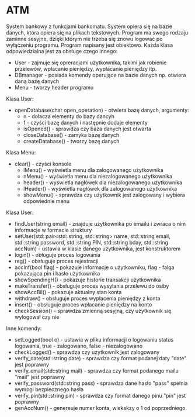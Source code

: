 # ATM
System bankowy z funkcjami bankomatu. System opiera się na bazie danych, która opiera się na plikach tekstowych. Program ma swego rodzaju zaminne sesyjne, dzięki którym nie trzeba się znowu logować po wyłączeniu programu.
Program napisany jest obiektowo. Każda klasa odpowiedzialna jest za obsługe czego innego:
  - User - zajmuje się opreracjami użytkownika, takimi jak robienie przelewów, wpłacanie pieniędzy, wypłacanie pieniędzy itp.
  - DBmanager - posiada komendy operujące na bazie danych np. otwiera daną bazę danych
  - Menu - tworzy header programu

Klasa User:
  - openDatabase(char open_operation) - otwiera bazę danych, argumenty:
     - n - dołacza elementy do bazy dancyh
     - f - czyści bazę danych i następnie dodaje elementy
	- isOpened() - sprawdza czy baza danych jest otwarta
	- closeDatabase() - zamyka bazę danych 
	- createDatabase() - tworzy bazę danych

Klasa Menu:
  - clear() - czyści konsole
	- lMenu() - wyświetla menu dla zalogowanego użytkownika
	- nMenu() - wyświetla menu dla niezalogowanego użytkownika
	- header() - wyświetla nagłówek dla niezalogowanego użytkownika
	- lHeader() -  wyświetla nagłówek dla zalogowanego użytkownika
	- showMenu() - sprawdza czy użytkownik jest zalogowany i wybiera odpowiednie menu

Klasa User:
  - findUser(string email) - znajduje użytkownika po emailu i zwraca o nim informacje w formacie struktury
  - setUser(std::pair<std::string, std::string> name, std::string email, std::string password, std::string PIN, std::string bday, std::string accNum) - ustawia w klasie danego użytkownika, jest konstruktorem
  - login() - obługuje proces logowania
  - reg() - obsługuje proces rejestracji
  - accInf(bool flag) - pokazuje informacje o użytkowniku, flag - falga pokazująca pin i hasło użytkownika
  - showSpendingH() - pokazuje historie transakcji użytkownika
  - makeTransfer() - obsługuje proces wysyłania przelewu do osiby
  - showAccBil() - pokazuje aktualny stan konta
  - withdraw() - obsługuje proces wypłacenia pieniędzy z konta
  - insert() - obsługuje proces wpłacanie pieniędzy na konto
  - checkSession() - sprawdza zmienną sesyjną, czy użytkownik się wylogował czy nie
 
 Inne komendy:
  - setLogged(bool o) - ustawia w pliku informacji o logowaniu status logowania, true - zalogowano, false - niezalogowano
  - checkLogged() - sprawdza czy użytkownik jest zalogowany
  - verify_date(std::string date) - sprawdza czy format podanej daty "date" jest poprawny
  - verify_email(std::string mail) - sprawdza czy format podanego mailu "mail" jest poprawny
  - verify_password(std::string pass) - sprawdza dane hasło "pass" spełnia wymogi bezpiecznego hasła
  - verify_pin(std::string pin) - sprawdza czy format danego pinu "pin" jest poprawny 
  - genAccNum() - genereuje numer konta, wiekskzy o 1 od poprzedniego
